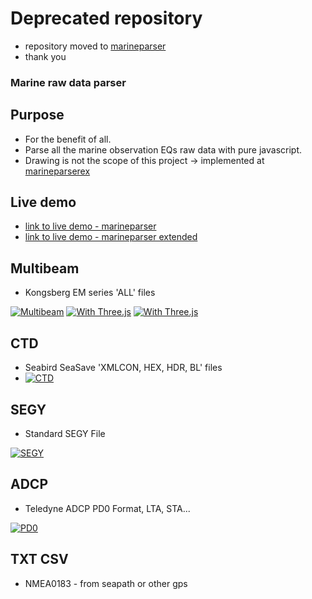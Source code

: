 # Deprecated repository
* repository moved to [marineparser](https://github.com/heosd/marineparser)
* thank you


### Marine raw data parser

## Purpose
* For the benefit of all.
* Parse all the marine observation EQs raw data with pure javascript.
* Drawing is not the scope of this project -> implemented at [marineparserex](https://github.com/kiostnas/marineparserex)

## Live demo

* [link to live demo - marineparser](http://dm1489986934346.fun25.co.kr/marineparser/)
* [link to live demo - marineparser extended](http://dm1489986934346.fun25.co.kr/marineparserex/)

## Multibeam
* Kongsberg EM series 'ALL' files

[![Multibeam](https://img.youtube.com/vi/cvNJUCD_6Bo/0.jpg)](https://www.youtube.com/watch?v=cvNJUCD_6Bo)
[![With Three.js](https://img.youtube.com/vi/-VPgxWJlNVY/0.jpg)](https://www.youtube.com/watch?v=-VPgxWJlNVY)
[![With Three.js](https://img.youtube.com/vi/PZG4erCFLiE/0.jpg)](https://www.youtube.com/watch?v=PZG4erCFLiE)

## CTD
* Seabird SeaSave 'XMLCON, HEX, HDR, BL' files
* [![CTD](https://img.youtube.com/vi/gfXEOtExLI0/0.jpg)](https://www.youtube.com/watch?v=gfXEOtExLI0)

## SEGY
* Standard SEGY File

[![SEGY](https://img.youtube.com/vi/a6y7NHaxECk/0.jpg)](https://www.youtube.com/watch?v=a6y7NHaxECk)

## ADCP
* Teledyne ADCP PD0 Format, LTA, STA...

[![PD0](https://img.youtube.com/vi/mtCqlaOvyDU/0.jpg)](https://www.youtube.com/watch?v=mtCqlaOvyDU)

## TXT CSV
* NMEA0183 - from seapath or other gps
